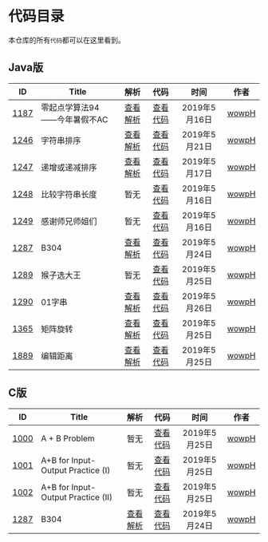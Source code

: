 # 代码目录

本仓库的所有`代码`都可以在这里看到。

## Java版

<!--建议将浏览器缩放比设为100%-->
|                            ID                            | Title                        |                                解析                                |                        代码                        |     时间      |               作者                |
| :------------------------------------------------------: | ---------------------------- | :----------------------------------------------------------------: | :------------------------------------------------: | :-----------: | :-------------------------------: |
| [1187](http://acm.wust.edu.cn/problem.php?id=1187&soj=0) | 零起点学算法94——今年暑假不AC | [查看解析](https://blog.csdn.net/pfdvnah/article/details/88859428) |  [查看代码](Java版/1100~1199/1187今年暑假不AC.md)  | 2019年5月16日 | [wowpH](https://github.com/wowpH) |
| [1246](http://acm.wust.edu.cn/problem.php?id=1246&soj=0) | 字符串排序                   | [查看解析](https://blog.csdn.net/pfdvnah/article/details/90051981) |   [查看代码](Java版/1200~1299/1246字符串排序.md)   | 2019年5月21日 | [wowpH](https://github.com/wowpH) |
| [1247](http://acm.wust.edu.cn/problem.php?id=1247&soj=0) | 递增或递减排序               | [查看解析](https://blog.csdn.net/pfdvnah/article/details/90074704) | [查看代码](Java版/1200~1299/1247递增或递减排序.md) | 2019年5月17日 | [wowpH](https://github.com/wowpH) |
| [1248](http://acm.wust.edu.cn/problem.php?id=1248&soj=0) | 比较字符串长度               |                                暂无                                | [查看代码](Java版/1200~1299/1248比较字符串长度.md) | 2019年5月16日 | [wowpH](https://github.com/wowpH) |
| [1249](http://acm.wust.edu.cn/problem.php?id=1249&soj=0) | 感谢师兄师姐们               |                                暂无                                | [查看代码](Java版/1200~1299/1249感谢师兄师姐们.md) | 2019年5月16日 | [wowpH](https://github.com/wowpH) |
| [1287](http://acm.wust.edu.cn/problem.php?id=1287&soj=0) | B304                         | [查看解析](https://blog.csdn.net/pfdvnah/article/details/90485994) |      [查看代码](Java版/1200~1299/1287B304.md)      | 2019年5月24日 | [wowpH](https://github.com/wowpH) |
| [1289](http://acm.wust.edu.cn/problem.php?id=1289&soj=0) | 猴子选大王                   |                                暂无                                |   [查看代码](Java版/1200~1299/1289猴子选大王.md)   | 2019年5月25日 | [wowpH](https://github.com/wowpH) |
| [1290](http://acm.wust.edu.cn/problem.php?id=1290&soj=0) | 01字串                       | [查看解析](https://blog.csdn.net/pfdvnah/article/details/90575869) |     [查看代码](Java版/1200~1299/129001字串.md)     | 2019年5月26日 | [wowpH](https://github.com/wowpH) |
| [1365](http://acm.wust.edu.cn/problem.php?id=1365&soj=0) | 矩阵旋转                     | [查看解析](https://blog.csdn.net/pfdvnah/article/details/90544373) |    [查看代码](Java版/1300~1399/1365矩阵旋转.md)    | 2019年5月25日 | [wowpH](https://github.com/wowpH) |
| [1889](http://acm.wust.edu.cn/problem.php?id=1889&soj=0) | 编辑距离                     | [查看解析](https://blog.csdn.net/pfdvnah/article/details/90527366) |    [查看代码](Java版/1800~1899/1889编辑距离.md)    | 2019年5月25日 | [wowpH](https://github.com/wowpH) |

## C版

<!--建议将浏览器缩放比设为100%-->
|                            ID                            | Title                              |                                解析                                |                              代码                               |     时间      |               作者                |
| :------------------------------------------------------: | ---------------------------------- | :----------------------------------------------------------------: | :-------------------------------------------------------------: | :-----------: | :-------------------------------: |
| [1000](http://acm.wust.edu.cn/problem.php?id=1000&soj=0) | A + B Problem                      |                                暂无                                |           [查看代码](C版/1000~1099/1000A+BProblem.md)           | 2019年5月25日 | [wowpH](https://github.com/wowpH) |
| [1001](http://acm.wust.edu.cn/problem.php?id=1001&soj=0) | A+B for Input-Output Practice (I)  |                                暂无                                | [查看代码](C版/1000~1099/1001A+BforInput-OutputPractice(I).md)  | 2019年5月25日 | [wowpH](https://github.com/wowpH) |
| [1002](http://acm.wust.edu.cn/problem.php?id=1002&soj=0) | A+B for Input-Output Practice (II) |                                暂无                                | [查看代码](C版/1000~1099/1002A+BforInput-OutputPractice(II).md) | 2019年5月25日 | [wowpH](https://github.com/wowpH) |
| [1287](http://acm.wust.edu.cn/problem.php?id=1287&soj=0) | B304                               | [查看解析](https://blog.csdn.net/pfdvnah/article/details/90485994) |              [查看代码](C版/1200~1299/1287B304.md)              | 2019年5月24日 | [wowpH](https://github.com/wowpH) |
